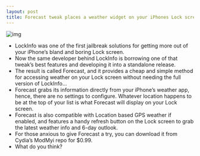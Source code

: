 ```yaml
---
layout: post
title: Forecast tweak places a weather widget on your iPhones Lock screen
---
```

![img](http://media.idownloadblog.com/wp-content/uploads/2012/04/Forecast-01.jpg)
* LockInfo was one of the first jailbreak solutions for getting more out of your iPhone’s bland and boring Lock screen.
* Now the same developer behind LockInfo is borrowing one of that tweak’s best features and developing it into a standalone release.
* The result is called Forecast, and it provides a cheap and simple method for accessing weather on your Lock screen without needing the full version of LockInfo…
* Forecast grabs its information directly from your iPhone’s weather app, hence, there are no settings to configure. Whatever location happens to be at the top of your list is what Forecast will display on your Lock screen.
* Forecast is also compatible with Location based GPS weather if enabled, and features a handy refresh button on the Lock screen to grab the latest weather info and 6-day outlook.
* For those anxious to give Forecast a try, you can download it from Cydia’s ModMyi repo for $0.99.
* What do you think?

